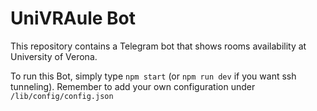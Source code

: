 # UniVRAule Bot 

This repository contains a Telegram bot that shows rooms availability at University of Verona.

To run this Bot, simply type `npm start` (or `npm run dev` if you want ssh tunneling). Remember to add your own configuration under `/lib/config/config.json`
